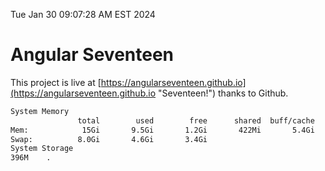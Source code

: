 Tue Jan 30 09:07:28 AM EST 2024

# Angular Seventeen


This project is live at [https://angularseventeen.github.io](https://angularseventeen.github.io "Seventeen!") thanks to Github.

```bash
System Memory
               total        used        free      shared  buff/cache   available
Mem:            15Gi       9.5Gi       1.2Gi       422Mi       5.4Gi       5.8Gi
Swap:          8.0Gi       4.6Gi       3.4Gi
System Storage
396M	.
```
```bash
